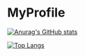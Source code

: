 # MyProfile

[![Anurag's GitHub stats](https://github-readme-stats.vercel.app/api?username=mikan711&theme=merko&locale=ja)](https://github.com/anuraghazra/github-readme-stats)

[![Top Langs](https://github-readme-stats.vercel.app/api/top-langs/?username=mikan711&theme=dark&locale=ja)](https://github.com/anuraghazra/github-readme-stats) 
